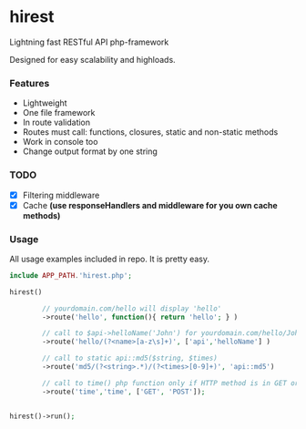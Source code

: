 # hirest
Lightning fast RESTful API php-framework

Designed for easy scalability and highloads.

### Features
* Lightweight
* One file framework
* In route validation
* Routes must call: functions, closures, static and non-static methods
* Work in console too
* Change output format by one string

### TODO

- [x] Filtering middleware
- [x] Cache __(use responseHandlers and middleware for you own cache methods)__

### Usage
All usage examples included in repo. It is pretty easy.

```php
include APP_PATH.'hirest.php';

hirest()

        // yourdomain.com/hello will display 'hello'
        ->route('hello', function(){ return 'hello'; } )

        // call to $api->helloName('John') for yourdomain.com/hello/John
        ->route('hello/(?<name>[a-z\s]+)', ['api','helloName'] )

        // call to static api::md5($string, $times)
        ->route('md5/(?<string>.*)/(?<times>[0-9]+)', 'api::md5')

        // call to time() php function only if HTTP method is in GET or POST
        ->route('time','time', ['GET', 'POST']);


hirest()->run();
```

